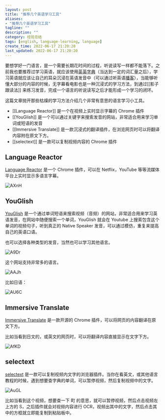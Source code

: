 ```yaml
---
layout: post
title: "推荐几个英语学习工具"
aliases:
- "推荐几个英语学习工具"
tagline: ""
description: ""
category: 经验总结
tags: [english, language-learning, language]
create_time: 2022-06-17 21:20:20
last_updated: 2022-06-17 21:20:20
---
```


要想学好一门语言，是一个需要长期花时间的过程，听说读写一样都不能落下。之前我也要推荐过学习英语，就应该使用[英英字典](/post/2018/08/goldendict.html)（当达到一定的词汇量之后），学习英语就应该让自己的耳朵沉浸在英语发音中（可以通过听英语[播客](/post/2017/10/podcast-channels.html)），当能够听懂大部分的内容的时候，无字幕看电影也是一种沉浸式的学习方法，到通过[[影子跟读法]] 来练习发音，完成一个语言的听说读写之后才能形成一个学习的闭环。

这篇文章抛开那些枯燥的学习方法介绍几个非常有意思的语言学习小工具。

- [[Language Reactor]] 是一个在视频上实时显示字幕的 Chrome 插件
- [[YouGlish]] 是一个可以通过关键字来搜索发音的网站，非常适合用来学习单词或短语的发音
- [[Immersive Translate]] 是一款沉浸式的翻译插件，在浏览网页时可以将翻译内容附在原文下方。
- [[selectext]] 是一款可以复制视频内容的 Chrome 插件

## Language Reactor

[Language Reactor](https://www.languagereactor.com/) 是一个 Chrome 插件，可以在 Netflix，YouTube 等等流媒体平台上实时显示多语言字幕。

![AXnH](https://photo.einverne.info/images/2023/06/19/AXnH.png)

## YouGlish

[YouGlish](https://youglish.com/) 是一个通过单词短语来搜索视频（音频）的网站，非常适合用来学习英语发音，在网站中随便搜索一个单词，YouGlish 就会在 Youtube 上搜索包含这个单词的视频句子，听到真正的 Native Speaker 发音，可以通过模仿，重复来提高自己的英语口语。

也可以选择各种类型的发音，当然也可以学习其他语言。

![A9Dr](https://photo.einverne.info/images/2023/06/19/A9Dr.png)

这个网站支持非常多的语言。

![AAJh](https://photo.einverne.info/images/2023/06/19/AAJh.png)

比如日语：

![AU6C](https://photo.einverne.info/images/2023/06/19/AU6C.png)

## Immersive Translate

[Immersive Translate](https://immersivetranslate.com/) 是一款开源的 Chrome 插件，可以将网页的内容翻译在原文下方。

比如当看到日文的，或英文的网页时，可以将翻译内容直接显示在文字下方。

![AfKD](https://photo.einverne.info/images/2023/06/19/AfKD.png)

## selectext

[selectext](https://selectext.app/) 是一款可以复制视频内文字的浏览器插件。当你在看英文，或其他语言教程的时候，遇到想要查字典的单词，可以暂停视频，然后复制视频中的文字。

![AuGL](https://photo.einverne.info/images/2023/06/19/AuGL.png)

比如当看到这个视频，想要查一下 町 的意思，就可以暂停视频，然后点击视频左上方的 S，之后插件就会对视频内容进行 OCR，视频出其中的文字，然后点击其中的方框就立即能复制到粘贴板中。
